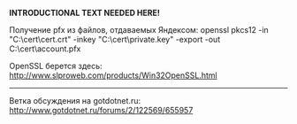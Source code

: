**INTRODUCTIONAL TEXT NEEDED HERE!**

Получение pfx из файлов, отдаваемых Яндексом:
openssl pkcs12 -in "C:\cert\cert.crt" -inkey "C:\cert\private.key" -export -out C:\cert\account.pfx

OpenSSL берется здесь: http://www.slproweb.com/products/Win32OpenSSL.html

-----------
Ветка обсуждения на gotdotnet.ru: http://www.gotdotnet.ru/forums/2/122569/655957

